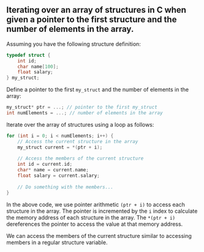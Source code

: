 ## Iterating over an array of structures in C when given a pointer to the first structure and the number of elements in the array.

Assuming you have the following structure definition:
```c
typedef struct {
    int id;
    char name[100];
    float salary;
} my_struct;
```
Define a pointer to the first `my_struct` and the number of elements in the array:
```c
my_struct* ptr = ...; // pointer to the first my_struct
int numElements = ...; // number of elements in the array
```

Iterate over the array of structures using a loop as follows:
```c
for (int i = 0; i < numElements; i++) {
    // Access the current structure in the array
    my_struct current = *(ptr + i);
    
    // Access the members of the current structure
    int id = current.id;
    char* name = current.name;
    float salary = current.salary;
    
    // Do something with the members...
}
```

In the above code, we use pointer arithmetic `(ptr + i)` to access each structure in the array. The pointer is incremented by the `i` index to calculate the memory address of each structure in the array. The `*(ptr + i)` dereferences the pointer to access the value at that memory address.

We can access the members of the current structure similar to accessing members in a regular structure variable.

